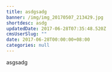 ```yaml
---
title: asdgsadg
banner: /img/img_20170507_213429.jpg
shortdesc: asdg
updatedDate: 2017-06-28T07:35:48.520Z
cmsUserSlug: ""
date: 2017-06-28T00:00:00+08:00
categories: null
---
```


asgsadg